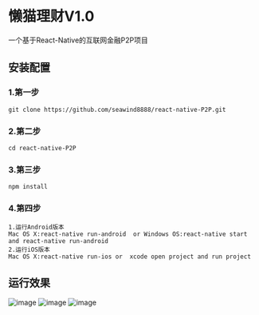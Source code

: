 # 懒猫理财V1.0
一个基于React-Native的互联网金融P2P项目

## 安装配置

### 1.第一步
```
git clone https://github.com/seawind8888/react-native-P2P.git
```
### 2.第二步
```
cd react-native-P2P
```
### 3.第三步
```
npm install
```
### 4.第四步
```
1.运行Android版本
Mac OS X:react-native run-android  or Windows OS:react-native start and react-native run-android
2.运行iOS版本
Mac OS X:react-native run-ios or  xcode open project and run project
```
## 运行效果

![image](https://github.com/seawind8888/lanmaolicai/blob/master/screenshot/gif_1.gif)
![image](https://github.com/seawind8888/lanmaolicai/blob/master/screenshot/gif_2.gif)
![image](https://github.com/seawind8888/lanmaolicai/blob/master/screenshot/gif_3.gif)
